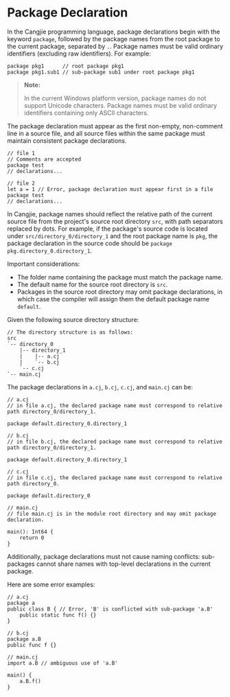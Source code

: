 # Package Declaration

In the Cangjie programming language, package declarations begin with the keyword `package`, followed by the package names from the root package to the current package, separated by `.`. Package names must be valid ordinary identifiers (excluding raw identifiers). For example:

```cangjie
package pkg1      // root package pkg1
package pkg1.sub1 // sub-package sub1 under root package pkg1
```

> **Note:**
>
> In the current Windows platform version, package names do not support Unicode characters. Package names must be valid ordinary identifiers containing only ASCII characters.

The package declaration must appear as the first non-empty, non-comment line in a source file, and all source files within the same package must maintain consistent package declarations.

<!-- compile.error -->
<!-- cfg="-p test --output-type=staticlib" -->

```cangjie
// file 1
// Comments are accepted
package test
// declarations...

// file 2
let a = 1 // Error, package declaration must appear first in a file
package test
// declarations...
```

In Cangjie, package names should reflect the relative path of the current source file from the project's source root directory `src`, with path separators replaced by dots. For example, if the package's source code is located under `src/directory_0/directory_1` and the root package name is `pkg`, the package declaration in the source code should be `package pkg.directory_0.directory_1`.

Important considerations:

- The folder name containing the package must match the package name.
- The default name for the source root directory is `src`.
- Packages in the source root directory may omit package declarations, in which case the compiler will assign them the default package name `default`.

Given the following source directory structure:

```text
// The directory structure is as follows:
src
`-- directory_0
    |-- directory_1
    |    |-- a.cj
    |    `-- b.cj
    `-- c.cj
`-- main.cj
```

The package declarations in `a.cj`, `b.cj`, `c.cj`, and `main.cj` can be:

```cangjie
// a.cj
// in file a.cj, the declared package name must correspond to relative path directory_0/directory_1.

package default.directory_0.directory_1
```

```cangjie
// b.cj
// in file b.cj, the declared package name must correspond to relative path directory_0/directory_1.

package default.directory_0.directory_1
```

```cangjie
// c.cj
// in file c.cj, the declared package name must correspond to relative path directory_0.

package default.directory_0
```

```cangjie
// main.cj
// file main.cj is in the module root directory and may omit package declaration.

main(): Int64 {
    return 0
}
```

Additionally, package declarations must not cause naming conflicts: sub-packages cannot share names with top-level declarations in the current package.

Here are some error examples:

```cangjie
// a.cj
package a
public class B { // Error, 'B' is conflicted with sub-package 'a.B'
    public static func f() {}
}
```

<!-- compile.error -->
<!-- cfg="-p a/B --output-type=staticlib" -->

```cangjie
// b.cj
package a.B
public func f {}
```

<!-- compile.error -->
<!-- cfg="liba.a liba.B.a" -->

```cangjie
// main.cj
import a.B // ambiguous use of 'a.B'

main() {
    a.B.f()
}
```